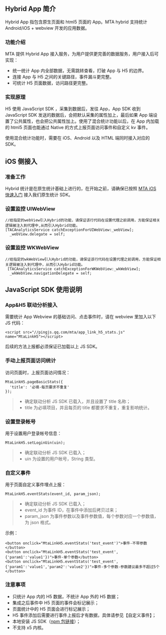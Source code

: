 ## Hybrid App 简介

Hybrid App 指包含原生页面和 html5 页面的 App。MTA hybrid 支持统计 Android/iOS + webview 开发的应用数据。


### 功能介绍

MTA 提供 Hybrid App 接入服务，为用户提供更完善的数据服务，用户接入后可实现：

- 统一统计 App 内全部数据，无需跳转查看，打破 App 与 H5 的边界。
- 连接 App 与 H5 之间的关键路径，事件漏斗更完整。
- 可统计 H5 页面数据，访问路径更完整。

### 实现原理

H5 使用 JavaScript SDK ，采集到数据后，发往 App，App SDK 收到 JavaScript SDK 发送的数据后，会把默认采集的属性加上，最后如果 App 端设置了公共属性，也会把公共属性加上。使用了混合统计功能以后，在 App 内加载的 html5 页面也能通过 Native 的方式上报页面访问事件和自定义 kv 事件。

使用混合统计功能时，需要在 iOS、Android 以及 HTML 端同时接入对应的 SDK。


## iOS 侧接入

### 准备工作

Hybrid 统计是在原生统计基础上进行的，在开始之前，请确保已按照 [MTA iOS 快速入门](https://github.com/tencentyun/tac-documents/blob/master/%E4%BD%BF%E7%94%A8%E6%96%87%E6%A1%A3/%E5%88%86%E6%9E%90%20Analytics%20%E9%9B%86%E6%88%90%E6%8C%87%E5%8D%97/iOS%20%E6%96%87%E6%A1%A3/iOS%20%E4%BD%BF%E7%94%A8%E5%85%A5%E9%97%A8.md) 接入我们原生统计 SDK。
 
### 设置监控 UIWebView
 
```
//给指定的webView引入Hybrid的功能，请保证该行代码在设置代理之前调用，方能保证相关逻辑被注入到代理中,从而引入Hybrid功能。
[TACAnalyticsService catchExceptionForUIWebView:_webView];
  _webView.delegate = self;
```
### 设置监控 WKWebView
 
```
//给指定的wkWebView引入Hybrid的功能，请保证该行代码在设置代理之前调用，方能保证相关逻辑被注入到代理中，从而引入Hybrid功能。
 [TACAnalyticsService catchExceptionForWKWebView:_wkWebView];
  _wkWebView.navigationDelegate = self;
```
## JavaScript SDK 使用说明

### App&H5 联动分析接入

需要统计 App Webview 的基础访问、点击事件时，请在 webview 里加入以下 JS 代码：

```
<script src="//pingjs.qq.com/mta/app_link_h5_stats.js" name="MtaLinkH5"></script>
```
 后续的方法上报都必须保证已加载以上 JS SDK。

### 手动上报页面访问统计

访问页面时，上报页面访问情况：

```
MtaLinkH5.pageBasicStats({
  'title': '必填-每页要求不重复'
});
```

> - 确定联动分析 JS SDK 已载入，并且设置了 title 名称；
> - title 为必填项目，并且每页的 title 都要求不重复，重复影响统计。

### 设置登录帐号

用于设置用户登录帐号信息：

```
MtaLinkH5.setLoginUin(uin);
```

> - 确定联动分析 JS SDK 已载入；
> - uin 为设置的用户帐号，String 类型。


### 自定义事件

用于页面自定义事件埋点上报：

```
MtaLinkH5.eventStats(event_id, param_json);
```

> - 确定联动分析 JS SDK 已载入；
> - event_id 为事件 ID，在事件中添加后拷贝过来；
> - param_json 为事件参数以及事件参数值，每个参数对应一个参数值，为 json 格式。

示例：

```
<button onclick="MtaLinkH5.eventStats('test_event')">事件-不带参数</button>
<button onclick="MtaLinkH5.eventStats('test_event', {'param1':'value1'})">事件-单个参数</button>
<button onclick="MtaLinkH5.eventStats('test_event', {'param1':'value1','param2':'value2'})">事件-多个参数-参数建议最多不超过5个</button>
```

### 注意事项

- 只统计 App 内的 H5 数据，不统计 App 外的 H5 数据；
- 集成之后事件中 H5 页面的事件会标记展示；
- 页面统计中的 H5 页面会进行标记展示；
- H5 事件添加后需要进行事件上报后才有数据，具体请参见【自定义事件】；
- 本地安装 JS SDK（[npm 包链接](https://www.npmjs.com/package/mta-hybird-analysis)）；
- 不支持 x5 内核。
